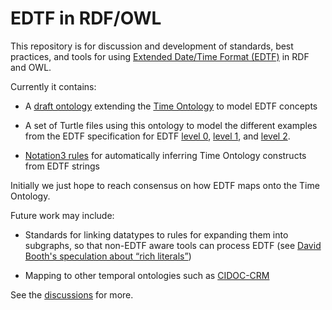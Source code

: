 # EDTF in RDF/OWL

This repository is for discussion and development of standards, best
practices, and tools for using [Extended Date/Time Format
(EDTF)](https://www.loc.gov/standards/datetime/) in RDF and OWL.

Currently it contains:

* A [draft ontology](https://periodo.github.io/edtf-ontology/)
  extending the [Time Ontology](https://www.w3.org/TR/owl-time/) to
  model EDTF concepts

* A set of Turtle files using this ontology to model the different
  examples from the EDTF specification for EDTF [level
  0](cases/level-0#readme), [level 1](cases/level-1#readme), and
  [level 2](cases/level-2#readme).

* [Notation3 rules](rules/) for automatically inferring Time Ontology
  constructs from EDTF strings

Initially we just hope to reach consensus on how EDTF maps onto the
Time Ontology.

Future work may include:

* Standards for linking datatypes to rules for expanding them into
  subgraphs, so that non-EDTF aware tools can process EDTF (see [David
  Booth's speculation about “rich literals”](https://lists.w3.org/Archives/Public/semantic-web/2020Jul/0200.html))

* Mapping to other temporal ontologies such as
  [CIDOC-CRM](http://www.cidoc-crm.org/)

See the [discussions](https://github.com/periodo/edtf-ontology/discussions) for more.
